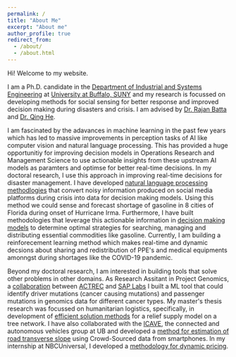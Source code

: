 ```yaml
---
permalink: /
title: "About Me"
excerpt: "About me"
author_profile: true
redirect_from: 
  - /about/
  - /about.html
---
```



Hi! Welcome to my website. 

I am a Ph.D. candidate in the [Department of Industrial and Systems Engineering](http://engineering.buffalo.edu/industrial-systems.html) at [University at Buffalo, SUNY](http://www.buffalo.edu) and my research is focussed on developing methods for social sensing for better response and improved decision making during disasters and crisis. I am advised by [Dr. Rajan Batta](http://www.acsu.buffalo.edu/~batta/) and [Dr. Qing He](http://www.acsu.buffalo.edu/~qinghe/). 

I am fascinated by the adavances in machine learning in the past few years which has led to massive improvements in perception tasks of AI like computer vision and natural language processing. This has provided a huge opportunitiy for improving decision models in Operations Research and Management Science to use actionable insights from these upstream AI models as paramters and optimse for better real-time decisions. In my doctoral research, I use this approach in improving real-time decisions for disaster management. I have developed [natural language processing methodlogies](https://akrm3008.github.io/publications/paper1/) that convert noisy information produced on social media platforms during crisis into data for decision making models. Using this method we could sense and forecast shortage of gasoline in 8 cities of Florida during onset of Hurricane Irma. Furthermore, I have built methodologies that leverage this actionable information in [decision making models](https://akrm3008.github.io/publications/paper4/) to determine optimal strategies for searching, managing and distributing essential commodities like gasoline. Currently, I am building a reinforecement learning method which makes real-time and dynamic decsions about sharing and redistribution of PPE's and medical equipments amonngst during shortages like the COVID-19 pandemic.

Beyond my doctoral research,  I am interested in building tools that solve other problems in other domains. As Research Assitant in Project Genomics, a [collaboration](https://www.gadgetsnow.com/it-services/SAPs-maiden-India-product-to-go-global/articleshow/39889394.cms) between [ACTREC](https://actrec.gov.in/home) and [SAP Labs](https://www.sap.com/india/about.saplabsindia.html) I built a ML tool that could identify driver mutations (cancer causing mutations) and passenger mutations in genomics data for different cancer types. My master's thesis research was focussed on humanitarian logistics, specifically, in development of [efficient solution methods](https://akrm3008.github.io/publications/paper2/) for a relief supply model on a tree network. I have also collaborated with the [ICAVE](https://icave2.cse.buffalo.edu/index.htm), the connected and autonomous vehicles group at UB and developed a [method for estimation of road transverse slope](https://akrm3008.github.io/publications/paper3/) using Crowd-Sourced data from smartphones. In my internship at NBCUniversal, I developed a [methodology for dynamic pricing](https://akrm3008.github.io/talks/2019-10-26-talk-6).









